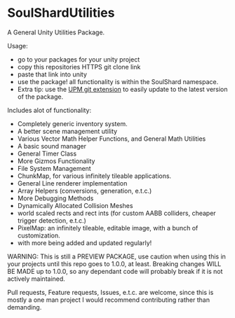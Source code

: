 # SoulShardUtilities

A General Unity Utilities Package.

Usage:

- go to your packages for your unity project
- copy this repositories HTTPS git clone link
- paste that link into unity
- use the package! all functionality is within the SoulShard namespace.
- Extra tip: use the [UPM git extension](https://github.com/mob-sakai/UpmGitExtension) to easily update to the latest version of the package.

Includes alot of functionality:

- Completely generic inventory system.
- A better scene management utility
- Various Vector Math Helper Functions, and General Math Utilities
- A basic sound manager
- General Timer Class
- More Gizmos Functionality
- File System Management
- ChunkMap, for various infinitely tileable applications.
- General Line renderer implementation
- Array Helpers (conversions, generation, e.t.c.)
- More Debugging Methods
- Dynamically Allocated Collision Meshes
- world scaled rects and rect ints (for custom AABB colliders, cheaper trigger detection, e.t.c.)
- PixelMap: an infinitely tileable, editable image, with a bunch of customization.
- with more being added and updated regularly!

WARNING: This is still a PREVIEW PACKAGE, use caution when using this in your projects until this repo goes to 1.0.0, at least.
Breaking changes WILL BE MADE up to 1.0.0, so any dependant code will probably break if it is not actively maintained.

Pull requests, Feature requests, Issues, e.t.c. are welcome, since this is mostly a one man project
I would recommend contributing rather than demanding.
